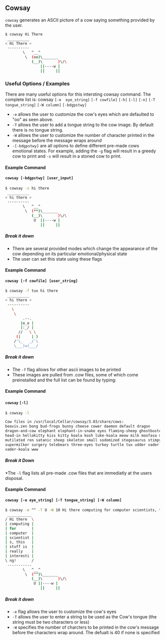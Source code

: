 ---
---

Cowsay
--
`cowsay` generates an ASCII picture of a cow saying something provided by  the  user.


~~~ bash
$ cowsay Hi There
 __________ 
< Hi There >
 ---------- 
        \   ^__^
         \  (oo)\_______
            (__)\       )\/\
                ||----w |
                ||     ||
~~~

<!--more-->



### Useful Options / Examples
There are many useful options for this intersting cowsay command.
The complete list is: cowsay  `[-e  eye_string]` `[-f cowfile]` `[-h]` `[-l]` `[-n]` `[-T tongue_string]` `[-W column]` `[-bdgpstwy]`

 * `-e` allows the user to customize the cow's eyes which are defaulted to "oo" as seen above.
 * `-T` allows the user to add a tongue string to the cow image. By default there is no tongue string.
 * `-W` allows the user to customize the number of character printed in the message before the message wraps around
 * `-[-bdgpstwy]` are all options to define different pre-made cows emotional states. For example, adding the `-g` flag will result in a greedy cow to print and `-s` will result in a stoned cow to print.

#### Example Command

#### `cowsay [-bdgpstwy] [user_input]`

~~~ bash
$ cowsay -s hi there
 __________ 
< hi there >
 ---------- 
        \   ^__^
         \  (**)\_______
            (__)\       )\/\
             U  ||----w |
                ||     ||
~~~

##### Break it down

 * There are several provided modes which change the appearance of the cow depending on its particular emotional/physical state
 * The user can set this state using these flags

#### Example Command

#### `cowsay [-f cowfile] [user_string]`

~~~ bash
$ cowsay -f tux hi there
 __________ 
< hi there >
 ---------- 
   \
    \
        .--.
       |o_o |
       |:_/ |
      //   \ \
     (|     | )
    /'\_   _/`\
    \___)=(___/

~~~

##### Break it down
 * The `-f` flag allows for other ascii images to be printed
 * These images are pulled from .cow files, some of which come preinstalled and the full list can be found by typing:

#### Example Command

#### `cowsay` `[-l]`

~~~ bash
$ cowsay -l

Cow files in /usr/local/Cellar/cowsay/3.03/share/cows:
beavis.zen bong bud-frogs bunny cheese cower daemon default dragon
dragon-and-cow elephant elephant-in-snake eyes flaming-sheep ghostbusters
head-in hellokitty kiss kitty koala kosh luke-koala meow milk moofasa moose
mutilated ren satanic sheep skeleton small sodomized stegosaurus stimpy
supermilker surgery telebears three-eyes turkey turtle tux udder vader
vader-koala www
~~~

##### Break it Down
*The `-l` flag lists all pre-made .cow files that are immediatly at the users disposal.

#### Example Command

#### `cowsay [-e eye_string] [-T tongue_string] [-W column]`

~~~ bash
$ cowsay -e ^^ -T U -W 10 Hi there computing for computer scientists, this stuff is really interesting!
 ___________ 
/ Hi there  \
| computing |
| for       |
| computer  |
| scientist |
| s, this   |
| stuff is  |
| really    |
| interesti |
\ ng!       /
 ----------- 
        \   ^__^
         \  (^^)\_______
            (__)\       )\/\
             U ||----w |
                ||     ||
~~~

##### Break it down
 * `-e` flag allows the user to customize the cow's eyes
 * `-T` allows the user to enter a string to be used as the Cow's tongue (the string must be two characters or less)
 * `-W` specifies the number of charcters to be printed in the cow's message before the characters wrap around. The defualt is 40 if none is specified
